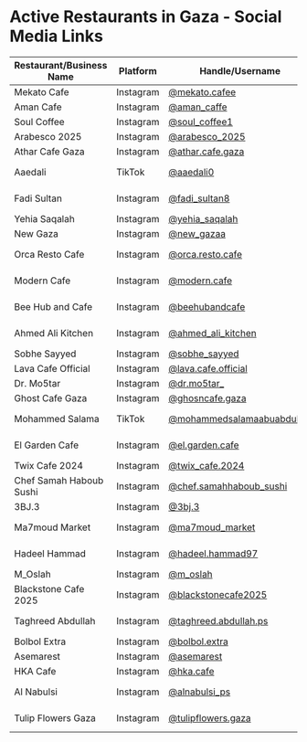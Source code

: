 # Active Restaurants in Gaza - Social Media Links

| Restaurant/Business Name | Platform | Handle/Username | Description |
|-------------------------|----------|-----------------|-------------|
| Mekato Cafe | Instagram | [@mekato.cafee](https://instagram.com/mekato.cafee) | Cafe in Gaza |
| Aman Cafe | Instagram | [@aman_caffe](https://instagram.com/aman_caffe) | Cafe in Gaza |
| Soul Coffee | Instagram | [@soul_coffee1](https://instagram.com/soul_coffee1) | Coffee shop |
| Arabesco 2025 | Instagram | [@arabesco_2025](https://instagram.com/arabesco_2025) | Restaurant/Cafe |
| Athar Cafe Gaza | Instagram | [@athar.cafe.gaza](https://instagram.com/athar.cafe.gaza) | Traditional cafe |
| Aaedali | TikTok | [@aaedali0](https://tiktok.com/@aaedali0) | Food content creator |
| Fadi Sultan | Instagram | [@fadi_sultan8](https://instagram.com/fadi_sultan8) | Restaurant/Food business |
| Yehia Saqalah | Instagram | [@yehia_saqalah](https://instagram.com/yehia_saqalah) | Food business |
| New Gaza | Instagram | [@new_gazaa](https://instagram.com/new_gazaa) | Restaurant |
| Orca Resto Cafe | Instagram | [@orca.resto.cafe](https://instagram.com/orca.resto.cafe) | Restaurant and cafe |
| Modern Cafe | Instagram | [@modern.cafe](https://instagram.com/modern.cafe) | Modern style cafe |
| Bee Hub and Cafe | Instagram | [@beehubandcafe](https://instagram.com/beehubandcafe) | Cafe and workspace |
| Ahmed Ali Kitchen | Instagram | [@ahmed_ali_kitchen](https://instagram.com/ahmed_ali_kitchen) | Home cooking/kitchen |
| Sobhe Sayyed | Instagram | [@sobhe_sayyed](https://instagram.com/sobhe_sayyed) | Food business |
| Lava Cafe Official | Instagram | [@lava.cafe.official](https://instagram.com/lava.cafe.official) | Cafe chain |
| Dr. Mo5tar | Instagram | [@dr.mo5tar\_](https://instagram.com/dr.mo5tar_) | Food business |
| Ghost Cafe Gaza | Instagram | [@ghosncafe.gaza](https://instagram.com/ghosncafe.gaza) | Themed cafe |
| Mohammed Salama | TikTok | [@mohammedsalamaabuabdullah](https://tiktok.com/@mohammedsalamaabuabdullah) | Food content creator |
| El Garden Cafe | Instagram | [@el.garden.cafe](https://instagram.com/el.garden.cafe) | Garden-themed cafe |
| Twix Cafe 2024 | Instagram | [@twix_cafe.2024](https://instagram.com/twix_cafe.2024) | Modern cafe |
| Chef Samah Haboub Sushi | Instagram | [@chef.samahhaboub_sushi](https://instagram.com/chef.samahhaboub_sushi) | Sushi restaurant |
| 3BJ.3 | Instagram | [@3bj.3](https://instagram.com/3bj.3) | Restaurant |
| Ma7moud Market | Instagram | [@ma7moud_market](https://instagram.com/ma7moud_market) | Food market/grocery |
| Hadeel Hammad | Instagram | [@hadeel.hammad97](https://instagram.com/hadeel.hammad97) | Food content creator |
| M_Oslah | Instagram | [@m_oslah](https://instagram.com/m_oslah) | Food business |
| Blackstone Cafe 2025 | Instagram | [@blackstonecafe2025](https://instagram.com/blackstonecafe2025) | Modern cafe |
| Taghreed Abdullah | Instagram | [@taghreed.abdullah.ps](https://instagram.com/taghreed.abdullah.ps) | Food content creator |
| Bolbol Extra | Instagram | [@bolbol.extra](https://instagram.com/bolbol.extra) | Food business |
| Asemarest | Instagram | [@asemarest](https://instagram.com/asemarest) | Restaurant |
| HKA Cafe | Instagram | [@hka.cafe](https://instagram.com/hka.cafe) | Cafe |
| Al Nabulsi | Instagram | [@alnabulsi_ps](https://instagram.com/alnabulsi_ps) | Traditional Palestinian food |
| Tulip Flowers Gaza | Instagram | [@tulipflowers.gaza](https://instagram.com/tulipflowers.gaza) | Cafe with floral theme |
